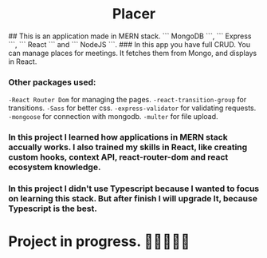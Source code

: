<div align="center"><h1>Placer</h1></div>
## This is an application made in MERN stack. ``` MongoDB ```, ``` Express ```, ``` React ``` and ``` NodeJS ```. 
### In this app you have full CRUD. You can manage places for meetings. It fetches them from Mongo, and displays in React. 

### Other packages used:
``` -React Router Dom ``` for managing the pages.
``` -react-transition-group ``` for transitions.
``` -Sass ``` for better css.
``` -express-validator ``` for validating requests.
``` -mongoose ``` for connection with mongodb.
``` -multer ``` for file upload.

### In this project I learned how applications in MERN stack accually works. I also trained my skills in React, like creating custom hooks, context API, react-router-dom and react ecosystem knowledge.   

### In this project I didn't use Typescript because I wanted to focus on learning this stack. But after finish I will upgrade It, because Typescript is the best.

# Project in progress. 🔴🔴🔴🔴🔴

